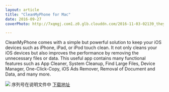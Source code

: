```yaml
---
layout: article
title: "CleanMyPhone for Mac"
date: 2016-09-27
coverPhoto: http://7xqmgj.com1.z0.glb.clouddn.com/2016-11-03-02139_theycoming_1920x1080.jpg

---
```


CleanMyPhone comes with a simple but powerful solution to keep your iOS devices such as iPhone, iPad, or iPod touch clean. It not only cleans your iOS devices but also improves the performance by removing the unnecessary files or data. This useful app contains many functional features such as App Cleaner, System Cleanup, Find Large Files, Device Manager, One-Click-Copy, iOS Ads Remover, Removal of Document and Data, and many more.


![](http://7xqmgj.com1.z0.glb.clouddn.com/2016-10-22-133747.jpg) 
序列号在说明文件中
[下载地址](https://pan.baidu.com/s/1nvGtj7r)